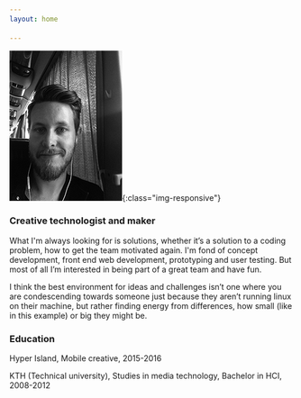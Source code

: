 ```yaml
---
layout: home

---
```


![patch](/images/profilepic.png){:class="img-responsive"}

### Creative technologist and maker


What I'm always looking for is solutions, whether it’s a solution to a coding problem, how to get the team motivated again. I'm fond of concept development, front end web development, prototyping and user testing. But most of all I’m interested in being part of a great team and have fun.

I think the best environment for ideas and challenges isn’t one where you are condescending towards someone just because they aren’t running linux on their machine, but rather finding energy from differences, how small (like in this example) or big they might be. 

### Education


Hyper Island, Mobile creative, 2015-2016

KTH (Technical university), Studies in media technology, Bachelor in HCI, 2008-2012



